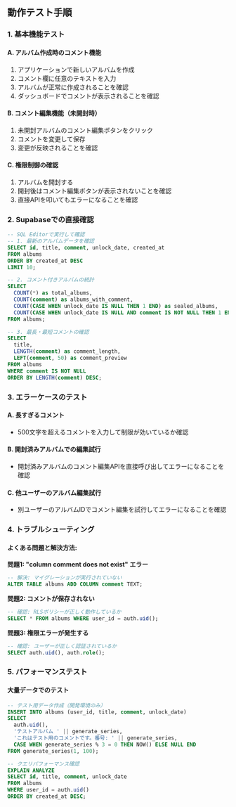 ## 動作テスト手順

### 1. 基本機能テスト

#### A. アルバム作成時のコメント機能
1. アプリケーションで新しいアルバムを作成
2. コメント欄に任意のテキストを入力
3. アルバムが正常に作成されることを確認
4. ダッシュボードでコメントが表示されることを確認

#### B. コメント編集機能（未開封時）
1. 未開封アルバムのコメント編集ボタンをクリック
2. コメントを変更して保存
3. 変更が反映されることを確認

#### C. 権限制御の確認
1. アルバムを開封する
2. 開封後はコメント編集ボタンが表示されないことを確認
3. 直接APIを叩いてもエラーになることを確認

### 2. Supabaseでの直接確認

```sql
-- SQL Editorで実行して確認
-- 1. 最新のアルバムデータを確認
SELECT id, title, comment, unlock_date, created_at 
FROM albums 
ORDER BY created_at DESC 
LIMIT 10;

-- 2. コメント付きアルバムの統計
SELECT 
  COUNT(*) as total_albums,
  COUNT(comment) as albums_with_comment,
  COUNT(CASE WHEN unlock_date IS NULL THEN 1 END) as sealed_albums,
  COUNT(CASE WHEN unlock_date IS NULL AND comment IS NOT NULL THEN 1 END) as sealed_with_comment
FROM albums;

-- 3. 最長・最短コメントの確認
SELECT 
  title,
  LENGTH(comment) as comment_length,
  LEFT(comment, 50) as comment_preview
FROM albums 
WHERE comment IS NOT NULL
ORDER BY LENGTH(comment) DESC;
```

### 3. エラーケースのテスト

#### A. 長すぎるコメント
- 500文字を超えるコメントを入力して制限が効いているか確認

#### B. 開封済みアルバムでの編集試行
- 開封済みアルバムのコメント編集APIを直接呼び出してエラーになることを確認

#### C. 他ユーザーのアルバム編集試行
- 別ユーザーのアルバムIDでコメント編集を試行してエラーになることを確認

### 4. トラブルシューティング

#### よくある問題と解決方法:

**問題1: "column comment does not exist" エラー**
```sql
-- 解決: マイグレーションが実行されていない
ALTER TABLE albums ADD COLUMN comment TEXT;
```

**問題2: コメントが保存されない**
```sql
-- 確認: RLSポリシーが正しく動作しているか
SELECT * FROM albums WHERE user_id = auth.uid();
```

**問題3: 権限エラーが発生する**
```sql
-- 確認: ユーザーが正しく認証されているか
SELECT auth.uid(), auth.role();
```

### 5. パフォーマンステスト

#### 大量データでのテスト
```sql
-- テスト用データ作成（開発環境のみ）
INSERT INTO albums (user_id, title, comment, unlock_date)
SELECT 
  auth.uid(),
  'テストアルバム ' || generate_series,
  'これはテスト用のコメントです。番号: ' || generate_series,
  CASE WHEN generate_series % 3 = 0 THEN NOW() ELSE NULL END
FROM generate_series(1, 100);

-- クエリパフォーマンス確認
EXPLAIN ANALYZE 
SELECT id, title, comment, unlock_date 
FROM albums 
WHERE user_id = auth.uid() 
ORDER BY created_at DESC;
```